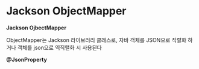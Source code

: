 # Jackson ObjectMapper

**Jackson OjbectMapper**

ObjectMapper는 Jackson 라이브러리 클래스로, 자바 객체를  JSON으로 직렬화 하거나 객체를 json으로 역직렬화 시 사용된다



**@JsonProperty**


